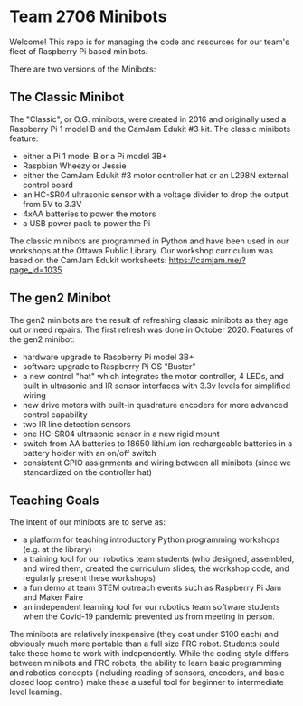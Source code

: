 # Team 2706 Minibots

Welcome! This repo is for managing the code and resources for our team's fleet of Raspberry Pi based minibots.

There are two versions of the Minibots:

## The Classic Minibot

The "Classic", or O.G. minibots, were created in 2016 and originally used a Raspberry Pi 1 model B and the CamJam Edukit #3 kit. The classic minibots feature:
- either a Pi 1 model B or a Pi model 3B+
- Raspbian Wheezy or Jessie
- either the CamJam Edukit #3 motor controller hat or an L298N external control board
- an HC-SR04 ultrasonic sensor with a voltage divider to drop the output from 5V to 3.3V
- 4xAA batteries to power the motors
- a USB power pack to power the Pi

The classic minibots are programmed in Python and have been used in our workshops at the Ottawa Public Library. Our workshop curriculum was based on the CamJam Edukit worksheets: https://camjam.me/?page_id=1035

## The gen2 Minibot

The gen2 minibots are the result of refreshing classic minibots as they age out or need repairs. The first refresh was done in October 2020. Features of the gen2 minibot:
- hardware upgrade to Raspberry Pi model 3B+
- software upgrade to Raspberry Pi OS "Buster"
- a new control "hat" which integrates the motor controller, 4 LEDs, and built in ultrasonic and IR sensor interfaces with 3.3v levels for simplified wiring
- new drive motors with built-in quadrature encoders for more advanced control capability
- two IR line detection sensors
- one HC-SR04 ultrasonic sensor in a new rigid mount
- switch from AA batteries to 18650 lithium ion rechargeable batteries in a battery holder with an on/off switch
- consistent GPIO assignments and wiring between all minibots (since we standardized on the controller hat)

## Teaching Goals

The intent of our minibots are to serve as:
- a platform for teaching introductory Python programming workshops (e.g. at the library)
- a training tool for our robotics team students (who designed, assembled, and wired them, created the curriculum slides, the workshop code, and regularly present these workshops)
- a fun demo at team STEM outreach events such as Raspberry Pi Jam and Maker Faire
- an independent learning tool for our robotics team software students when the Covid-19 pandemic prevented us from meeting in person.

The minibots are relatively inexpensive (they cost under $100 each) and obviously much more portable than a full size FRC robot. Students could take these home to work with independently. While the coding style differs between minibots and FRC robots, the ability to learn basic programming and robotics concepts (including reading of sensors, encoders, and basic closed loop control) make these a useful tool for beginner to intermediate level learning.
